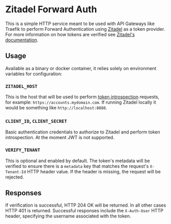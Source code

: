# Zitadel Forward Auth
This is a simple HTTP service meant to be used with API Gateways like Traefik to perform Forward Authentication
using [Zitadel](https://zitadel.com/) as a token provider. For more information on how tokens are verified see
[Zitadel's documentation](https://zitadel.com/docs/guides/solution-scenarios/frontend-calling-backend-API).

## Usage
Available as a binary or docker container, it relies solely on environment variables for configuration:

### `ZITADEL_HOST`
This is the host that will be used to perform
[token introspection](https://zitadel.com/docs/guides/integrate/token-introspection) requests, for example: 
`https://accounts.mydomain.com`. If running Zitadel locally it would be something like `http://localhost:8080`.

### `CLIENT_ID`, `CLIENT_SECRET`
Basic authentication credentials to authorize to Zitadel and perform token introspection. At the moment
JWT is not supported.

### `VERIFY_TENANT`
This is optional and enabled by default. The token's metadata will be verified to ensure there is a `metadata` key that matches
the request's `X-Tenant-Id` HTTP header value. If the header is missing, the request will be rejected.

## Responses
If verification is successful, HTTP 204 OK will be returned. In all other cases HTTP 401 is returned. Successful
responses include the `X-Auth-User` HTTP header, specifying the username associated with the token.
